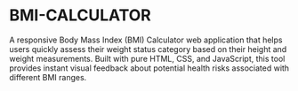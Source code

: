 # BMI-CALCULATOR
A responsive Body Mass Index (BMI) Calculator web application that helps users quickly assess their weight status category based on their height and weight measurements. Built with pure HTML, CSS, and JavaScript, this tool provides instant visual feedback about potential health risks associated with different BMI ranges.
